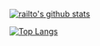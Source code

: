 [![railto's github stats](https://github-readme-stats.vercel.app/api?username=railto&count_private=true&show_icons=true)](https://github.com/railto)

[![Top Langs](https://github-readme-stats.vercel.app/api/top-langs/?username=railto)](https://github.com/railto)
